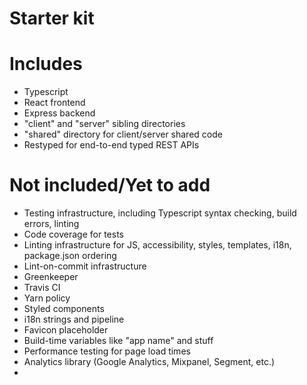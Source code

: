 # Starter kit

# Includes

- Typescript
- React frontend
- Express backend
- "client" and "server" sibling directories
- "shared" directory for client/server shared code
- Restyped for end-to-end typed REST APIs

# Not included/Yet to add

- Testing infrastructure, including Typescript syntax checking, build errors, linting
- Code coverage for tests
- Linting infrastructure for JS, accessibility, styles, templates, i18n, package.json ordering
- Lint-on-commit infrastructure
- Greenkeeper
- Travis CI
- Yarn policy
- Styled components
- i18n strings and pipeline
- Favicon placeholder
- Build-time variables like "app name" and stuff
- Performance testing for page load times
- Analytics library (Google Analytics, Mixpanel, Segment, etc.)
-
